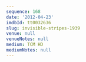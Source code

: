 ```yaml
---
sequence: 168
date: '2012-04-23'
imdbId: tt0032636
slug: invisible-stripes-1939
venue: null
venueNotes: null
medium: TCM HD
mediumNotes: null
---
```


